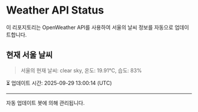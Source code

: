 
# Weather API Status

이 리포지토리는 OpenWeather API를 사용하여 서울의 날씨 정보를 자동으로 업데이트합니다.

## 현재 서울 날씨
> 서울의 현재 날씨: clear sky, 온도: 19.91°C, 습도: 83%

⏳ 업데이트 시간: 2025-09-29 13:00:14 (UTC)

---
자동 업데이트 봇에 의해 관리됩니다.
